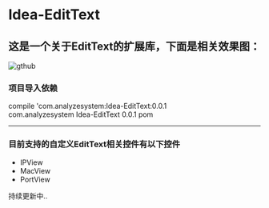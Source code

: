 Idea-EditText
====================================
这是一个关于EditText的扩展库，下面是相关效果图：
-------------------------------------------
![gthub](https://github.com/lanyan520/Idea-EditText/blob/master/gif/idea-editText01.gif "github")
 
### 项目导入依赖

compile 'com.analyzesystem:Idea-EditText:0.0.1 </br>
<dependency>
   <groupId>com.analyzesystem</groupId>
   <artifactId>Idea-EditText</artifactId>
   <version>0.0.1</version>
   <type>pom</type>
</dependency>

----------------------------------
### 目前支持的自定义EditText相关控件有以下控件
* IPView
* MacView
* PortView


持续更新中..
  	

